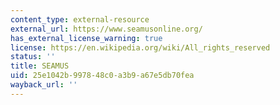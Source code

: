 ```yaml
---
content_type: external-resource
external_url: https://www.seamusonline.org/
has_external_license_warning: true
license: https://en.wikipedia.org/wiki/All_rights_reserved
status: ''
title: SEAMUS
uid: 25e1042b-9978-48c0-a3b9-a67e5db70fea
wayback_url: ''
---
```

